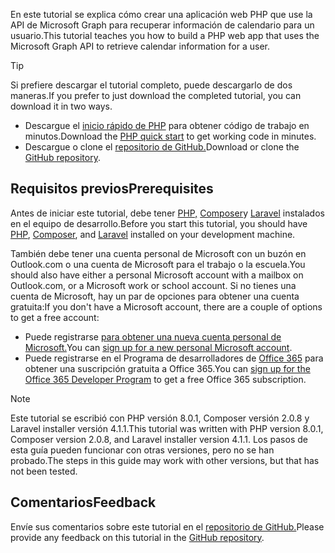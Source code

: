 <!-- markdownlint-disable MD002 MD041 -->

<span data-ttu-id="13369-101">En este tutorial se explica cómo crear una aplicación web PHP que use la API de Microsoft Graph para recuperar información de calendario para un usuario.</span><span class="sxs-lookup"><span data-stu-id="13369-101">This tutorial teaches you how to build a PHP web app that uses the Microsoft Graph API to retrieve calendar information for a user.</span></span>

> [!TIP]
> <span data-ttu-id="13369-102">Si prefiere descargar el tutorial completo, puede descargarlo de dos maneras.</span><span class="sxs-lookup"><span data-stu-id="13369-102">If you prefer to just download the completed tutorial, you can download it in two ways.</span></span>
>
> - <span data-ttu-id="13369-103">Descargue el [inicio rápido de PHP](https://developer.microsoft.com/graph/quick-start?platform=option-php) para obtener código de trabajo en minutos.</span><span class="sxs-lookup"><span data-stu-id="13369-103">Download the [PHP quick start](https://developer.microsoft.com/graph/quick-start?platform=option-php) to get working code in minutes.</span></span>
> - <span data-ttu-id="13369-104">Descargue o clone el [repositorio de GitHub.](https://github.com/microsoftgraph/msgraph-training-phpapp)</span><span class="sxs-lookup"><span data-stu-id="13369-104">Download or clone the [GitHub repository](https://github.com/microsoftgraph/msgraph-training-phpapp).</span></span>

## <a name="prerequisites"></a><span data-ttu-id="13369-105">Requisitos previos</span><span class="sxs-lookup"><span data-stu-id="13369-105">Prerequisites</span></span>

<span data-ttu-id="13369-106">Antes de iniciar este tutorial, debe tener [PHP,](http://php.net/downloads.php) [Composer](https://getcomposer.org/)y [Laravel](https://laravel.com/) instalados en el equipo de desarrollo.</span><span class="sxs-lookup"><span data-stu-id="13369-106">Before you start this tutorial, you should have [PHP](http://php.net/downloads.php), [Composer](https://getcomposer.org/), and [Laravel](https://laravel.com/) installed on your development machine.</span></span>

<span data-ttu-id="13369-107">También debe tener una cuenta personal de Microsoft con un buzón en Outlook.com o una cuenta de Microsoft para el trabajo o la escuela.</span><span class="sxs-lookup"><span data-stu-id="13369-107">You should also have either a personal Microsoft account with a mailbox on Outlook.com, or a Microsoft work or school account.</span></span> <span data-ttu-id="13369-108">Si no tienes una cuenta de Microsoft, hay un par de opciones para obtener una cuenta gratuita:</span><span class="sxs-lookup"><span data-stu-id="13369-108">If you don't have a Microsoft account, there are a couple of options to get a free account:</span></span>

- <span data-ttu-id="13369-109">Puede registrarse [para obtener una nueva cuenta personal de Microsoft.](https://signup.live.com/signup?wa=wsignin1.0&rpsnv=12&ct=1454618383&rver=6.4.6456.0&wp=MBI_SSL_SHARED&wreply=https://mail.live.com/default.aspx&id=64855&cbcxt=mai&bk=1454618383&uiflavor=web&uaid=b213a65b4fdc484382b6622b3ecaa547&mkt=E-US&lc=1033&lic=1)</span><span class="sxs-lookup"><span data-stu-id="13369-109">You can [sign up for a new personal Microsoft account](https://signup.live.com/signup?wa=wsignin1.0&rpsnv=12&ct=1454618383&rver=6.4.6456.0&wp=MBI_SSL_SHARED&wreply=https://mail.live.com/default.aspx&id=64855&cbcxt=mai&bk=1454618383&uiflavor=web&uaid=b213a65b4fdc484382b6622b3ecaa547&mkt=E-US&lc=1033&lic=1).</span></span>
- <span data-ttu-id="13369-110">Puede registrarse en el Programa de desarrolladores de [Office 365](https://developer.microsoft.com/office/dev-program) para obtener una suscripción gratuita a Office 365.</span><span class="sxs-lookup"><span data-stu-id="13369-110">You can [sign up for the Office 365 Developer Program](https://developer.microsoft.com/office/dev-program) to get a free Office 365 subscription.</span></span>

> [!NOTE]
> <span data-ttu-id="13369-111">Este tutorial se escribió con PHP versión 8.0.1, Composer versión 2.0.8 y Laravel installer versión 4.1.1.</span><span class="sxs-lookup"><span data-stu-id="13369-111">This tutorial was written with PHP version 8.0.1, Composer version 2.0.8, and Laravel installer version 4.1.1.</span></span> <span data-ttu-id="13369-112">Los pasos de esta guía pueden funcionar con otras versiones, pero no se han probado.</span><span class="sxs-lookup"><span data-stu-id="13369-112">The steps in this guide may work with other versions, but that has not been tested.</span></span>

## <a name="feedback"></a><span data-ttu-id="13369-113">Comentarios</span><span class="sxs-lookup"><span data-stu-id="13369-113">Feedback</span></span>

<span data-ttu-id="13369-114">Envíe sus comentarios sobre este tutorial en el [repositorio de GitHub.](https://github.com/microsoftgraph/msgraph-training-phpapp)</span><span class="sxs-lookup"><span data-stu-id="13369-114">Please provide any feedback on this tutorial in the [GitHub repository](https://github.com/microsoftgraph/msgraph-training-phpapp).</span></span>
